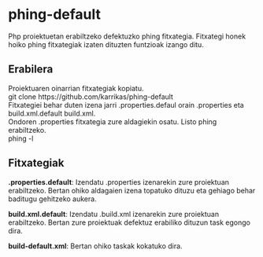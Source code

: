 <h1>phing-default</h1>


Php proiektuetan erabiltzeko defektuzko phing fitxategia. Fitxategi honek hoiko 
phing fitxategiak izaten dituzten funtzioak izango ditu.

<h2>Erabilera</h2>
<p>
Proiektuaren oinarrian fitxategiak kopiatu.<br />
git clone https://github.com/karrikas/phing-default<br />
Fitxategiei behar duten izena jarri .properties.defaul orain .properties eta 
build.xml.default build.xml. <br/>
Ondoren .properties fitxategia zure aldagiekin osatu. Listo phing erabiltzeko. <br/>
phing -l
</p>


<h2>Fitxategiak</h2>
<p>
<b>.properties.default</b>: Izendatu .properties izenarekin zure proiektuan erabiltzeko. Bertan 
ohiko aldagaien izena topatuko dituzu eta gehiago behar baditugu gehitzeko aukera. 
</p>

<p>
<b>build.xml.default</b>: Izendatu .build.xml izenarekin zure proiektuan erabiltzeko. Bertan zure proiektuak 
defektuz erabiliko dituzun task egongo dira.
</p>

<p>
<b>build-default.xml</b>: Bertan ohiko taskak kokatuko dira.
</p>

